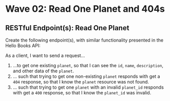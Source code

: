 # Wave 02: Read One Planet and 404s

## RESTful Endpoint(s): Read One Planet
Create the following endpoint(s), with similar functionality presented in the Hello Books API:

As a client, I want to send a request...

1. ...to get one existing `planet`, so that I can see the `id`, `name`, `description`, and other data of the `planet`.
1. ... such that trying to get one non-existing `planet` responds with get a `404` response, so that I know the `planet` resource was not found.
1. ... such that trying to get one `planet` with an invalid `planet_id` responds with get a `400` response, so that I know the `planet_id` was invalid.
    

